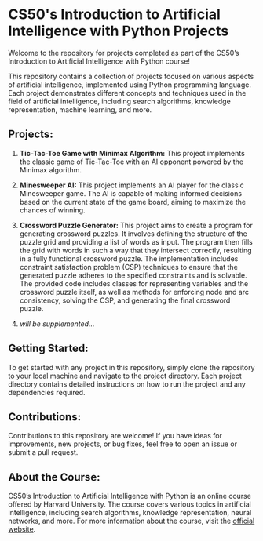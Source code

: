 # CS50's Introduction to Artificial Intelligence with Python Projects

Welcome to the repository for projects completed as part of the CS50’s Introduction to Artificial Intelligence with Python course!

This repository contains a collection of projects focused on various aspects of artificial intelligence, implemented using Python programming language. Each project demonstrates different concepts and techniques used in the field of artificial intelligence, including search algorithms, knowledge representation, machine learning, and more.

## Projects:

1. **Tic-Tac-Toe Game with Minimax Algorithm:**
   This project implements the classic game of Tic-Tac-Toe with an AI opponent powered by the Minimax algorithm.

2. **Minesweeper AI:**
   This project implements an AI player for the classic Minesweeper game. The AI is capable of making informed decisions based on the current state of the game board, aiming to maximize the chances of winning.
3. **Crossword Puzzle Generator:**
   This project aims to create a program for generating crossword puzzles. It involves defining the structure of the puzzle grid and providing a list of words as input. The program then fills the grid with words in such a way that they intersect correctly, resulting in a fully functional crossword puzzle. The implementation includes constraint satisfaction problem (CSP) techniques to ensure that the generated puzzle adheres to the specified constraints and is solvable. The provided code includes classes for representing variables and the crossword puzzle itself, as well as methods for enforcing node and arc consistency, solving the CSP, and generating the final crossword puzzle.
4. *will be supplemented...*

## Getting Started:

To get started with any project in this repository, simply clone the repository to your local machine and navigate to the project directory. Each project directory contains detailed instructions on how to run the project and any dependencies required.

## Contributions:

Contributions to this repository are welcome! If you have ideas for improvements, new projects, or bug fixes, feel free to open an issue or submit a pull request.

## About the Course:

CS50’s Introduction to Artificial Intelligence with Python is an online course offered by Harvard University. The course covers various topics in artificial intelligence, including search algorithms, knowledge representation, neural networks, and more. For more information about the course, visit the [official website](https://cs50.harvard.edu/ai/).


